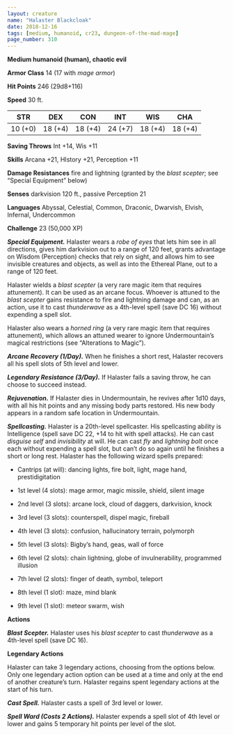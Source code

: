 ```yaml
---
layout: creature
name: "Halaster Blackcloak"
date: 2018-12-16
tags: [medium, humanoid, cr23, dungeon-of-the-mad-mage]
page_number: 310
---
```


**Medium humanoid (human), chaotic evil**

**Armor Class** 14 (17 with *mage armor*)

**Hit Points** 246 (29d8+116)

**Speed** 30 ft.

|   STR   |   DEX   |   CON   |   INT   |   WIS   |   CHA   |
|:-----:|:-----:|:-----:|:-----:|:-----:|:-----:|
| 10 (+0) | 18 (+4) | 18 (+4) | 24 (+7) | 18 (+4) | 18 (+4) |

**Saving Throws** Int +14, Wis +11

**Skills** Arcana +21, HIstory +21, Perception +11

**Damage Resistances** fire and lightning (granted by the *blast scepter*; see “Special Equipment” below)

**Senses** darkvision 120 ft., passive Perception 21

**Languages** Abyssal, Celestial, Common, Draconic, Dwarvish, Elvish, Infernal, Undercommon

**Challenge** 23 (50,000 XP)

***Special Equipment.*** Halaster wears a *robe of eyes* that lets him see in all directions, gives him darkvision out to a range of 120 feet, grants advantage on Wisdom (Perception) checks that rely on sight, and allows him to see invisible creatures and objects, as well as into the Ethereal Plane, out to a range of 120 feet.

Halaster wields a *blast scepter* (a very rare magic item that requires attunement). It can be used as an arcane focus. Whoever is attuned to the *blast scepter* gains resistance to fire and lightning damage and can, as an action, use it to cast *thunderwave* as a 4th-level spell (save DC 16) without expending a spell slot.

Halaster also wears a *horned ring* (a very rare magic item that requires attunement), which allows an attuned wearer to ignore Undermountain’s magical restrictions (see “Alterations to Magic”).

***Arcane Recovery (1/Day).*** When he finishes a short rest, Halaster recovers all his spell slots of 5th level and lower.

***Legendary Resistance (3/Day).*** If Halaster fails a saving throw, he can choose to succeed instead.

***Rejuvenation.*** If Halaster dies in Undermountain, he revives after 1d10 days, with all his hit points and any missing body parts restored. His new body appears in a random safe location in Undermountain.

***Spellcasting.***  Halaster is a 20th-level spellcaster. His spellcasting ability is Intelligence (spell save DC 22, +14 to hit with spell attacks). He can cast *disguise self* and *invisibility* at will. He can cast *fly* and *lightning bolt* once each without expending a spell slot, but can’t do so again until he finishes a short or long rest. Halaster has the following wizard spells prepared:

* Cantrips (at will): dancing lights, fire bolt, light, mage hand, prestidigitation

* 1st level (4 slots): mage armor, magic missile, shield, silent image

* 2nd level (3 slots): arcane lock, cloud of daggers, darkvision, knock

* 3rd level (3 slots): counterspell, dispel magic, fireball

* 4th level (3 slots): confusion, hallucinatory terrain, polymorph

* 5th level (3 slots): Bigby’s hand, geas, wall of force

* 6th level (2 slots): chain lightning, globe of invulnerability, programmed illusion

* 7th level (2 slots): finger of death, symbol, teleport

* 8th level (1 slot): maze, mind blank

* 9th level (1 slot): meteor swarm, wish

**Actions**

***Blast Scepter.*** Halaster uses his *blast scepter* to cast *thunderwave* as a 4th-level spell (save DC 16).


**Legendary Actions**

Halaster can take 3 legendary actions, choosing from the options below. Only one legendary action option can be used at a time and only at the end of another creature’s turn. Halaster regains spent legendary actions at the start of his turn.

***Cast Spell.*** Halaster casts a spell of 3rd level or lower.

***Spell Ward (Costs 2 Actions).*** Halaster expends a spell slot of 4th level or lower and gains 5 temporary hit points per level of the slot.
